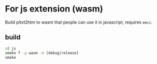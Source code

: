 # For js extension (wasm)

Build pltxt2htm to wasm that people can use it in javascript, requires `emcc`.

## build
```sh
cd js
xmake f -p wasm -m [debug|release]
xmake
```
